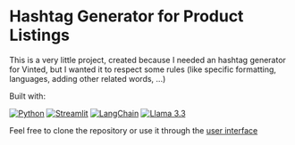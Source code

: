 # Hashtag Generator for Product Listings

This is a very little project, created because I needed an hashtag generator for Vinted, but I wanted it to respect some rules (like specific formatting, languages, adding other related words, ...)

Built with:  
  
[![Python](https://img.shields.io/badge/Python-3776AB?style=flat&logo=python&logoColor=white)](https://www.python.org/)
[![Streamlit](https://img.shields.io/badge/Streamlit-FF4B4B?style=flat&logo=streamlit&logoColor=white)](https://streamlit.io/)
[![LangChain](https://img.shields.io/badge/LangChain-1c3c3c?style=flat&logo=langchain&logoColor=white)](https://www.langchain.com/)
[![Llama 3.3](https://img.shields.io/badge/Llamav3.3-0467df?style=flat&logo=meta&logoColor=white)](https://www.langchain.com/)

Feel free to clone the repository or use it through the [user interface](https://hashtaggenerator.streamlit.app)
